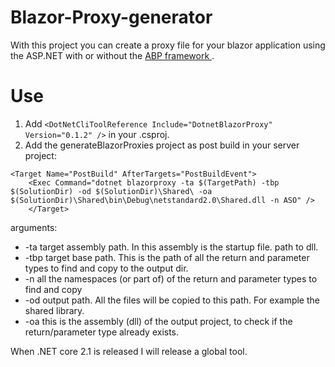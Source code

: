 # Blazor-Proxy-generator
With this project you can create a proxy file for your blazor application using the ASP.NET with or without the [ABP framework ](https://aspnetboilerplate.com/). 
# Use


1. Add ```<DotNetCliToolReference Include="DotnetBlazorProxy" Version="0.1.2" />``` in your .csproj.
2. Add the generateBlazorProxies project as post build in your server project:
```
<Target Name="PostBuild" AfterTargets="PostBuildEvent">
    <Exec Command="dotnet blazorproxy -ta $(TargetPath) -tbp $(SolutionDir) -od $(SolutionDir)\Shared\ -oa $(SolutionDir)\Shared\bin\Debug\netstandard2.0\Shared.dll -n ASO" />
    </Target>
 ```
 
arguments:
* -ta target assembly path. In this assembly is the startup file. path to dll.
* -tbp target base path. This is the path of all the return and parameter types to find and copy to the output dir.
* -n all the namespaces (or part of) of the return and parameter types to find and copy
* -od output path. All the files will be copied to this path. For example the shared library.
* -oa this is the assembly (dll) of the output project, to check if the return/parameter type already exists. 

When .NET core 2.1 is released I will release a global tool.

